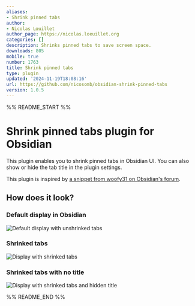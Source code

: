 ```yaml
---
aliases:
- Shrink pinned tabs
author:
- Nicolas Lœuillet
author_page: https://nicolas.loeuillet.org
categories: []
description: Shrinks pinned tabs to save screen space.
downloads: 805
mobile: true
number: 1763
title: Shrink pinned tabs
type: plugin
updated: '2024-11-19T18:08:16'
url: https://github.com/nicosomb/obsidian-shrink-pinned-tabs
version: 1.0.5
---
```


%% README_START %%

# Shrink pinned tabs plugin for Obsidian

This plugin enables you to shrink pinned tabs in Obsidian UI. You can also show or hide the tab title in the plugin settings. 

This plugin is inspired by [a snippet from woofy31 on Obsidian's forum](https://forum.obsidian.md/t/shrink-the-size-of-pinned-tabs/71914/2).

## How does it look? 

### Default display in Obsidian

![Default display with unshrinked tabs](https://raw.githubusercontent.com/nicosomb/obsidian-shrink-pinned-tabs/HEAD/docs/default.png)

### Shrinked tabs 

![Display with shrinked tabs](https://raw.githubusercontent.com/nicosomb/obsidian-shrink-pinned-tabs/HEAD/docs/shrinked.png)

### Shrinked tabs with no title

![Display with shrinked tabs and hidden title](https://raw.githubusercontent.com/nicosomb/obsidian-shrink-pinned-tabs/HEAD/docs/shrinked-no-title.png)


%% README_END %%